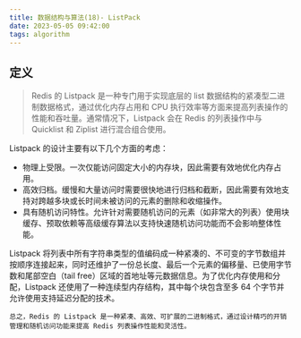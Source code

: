```yaml
---
title: 数据结构与算法(18)- ListPack
date: 2023-05-05 09:42:00
tags: algorithm
---
```


## 定义
>Redis 的 Listpack 是一种专门用于实现底层的 list 数据结构的紧凑型二进制数据格式，通过优化内存占用和 CPU 执行效率等方面来提高列表操作的性能和吞吐量。通常情况下，Listpack 会在 Redis 的列表操作中与 Quicklist 和 Ziplist 进行混合组合使用。

Listpack 的设计主要有以下几个方面的考虑：

- 物理上受限。一次仅能访问固定大小的内存块，因此需要有效地优化内存占用。
- 高效归档。缓慢和大量访问时需要很快地进行归档和截断，因此需要有效地支持对跨越多块或长时间未被访问的元素的删除和收缩操作。
- 具有随机访问特性。允许针对需要随机访问的元素（如非常大的列表）使用块缓存、预取依赖等高级缓存算法以支持快速随机访问功能而不会影响整体性能。


Listpack 将列表中所有字符串类型的值编码成一种紧凑的、不可变的字节数组并按顺序连接起来，同时还维护了一份总长度、最后一个元素的偏移量、已使用字节数和尾部空白（tail free）区域的首地址等元数据信息。为了优化内存使用和分配，Listpack 还使用了一种连续型内存结构，其中每个块包含至多 64 个字节并允许使用支持延迟分配的技术。

```
总之，Redis 的 Listpack 是一种紧凑、高效、可扩展的二进制格式，通过设计精巧的开销管理和随机访问功能来提高 Redis 列表操作性能和灵活性。
```